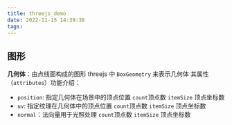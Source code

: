 ```yaml
---
title: threejs_demo
date: 2022-11-15 14:39:38
tags:
---
```


## 图形

**几何体**：由点线面构成的图形
threejs 中 `BoxGeometry` 来表示几何体
其属性（`attributes`）功能介绍：

- `position`: 指定几何体在场景中的顶点位置 `count`顶点数 `itemSize` 顶点坐标数
- `uv`: 指定纹理在几何体中的顶点位置 `count`顶点数 `itemSize` 顶点坐标数
- `normal`：法向量用于光照处理 `count`顶点数 `itemSize` 顶点坐标数
